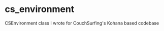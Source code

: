 cs_environment
==============

CSEnvironment class I wrote for CouchSurfing's Kohana based codebase
